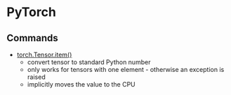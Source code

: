 # PyTorch

## Commands

- [torch.Tensor.item()](https://pytorch.org/docs/stable/generated/torch.Tensor.item.html)
  - convert tensor to standard Python number
  - only works for tensors with one element - otherwise an exception is raised
  - implicitly moves the value to the CPU
